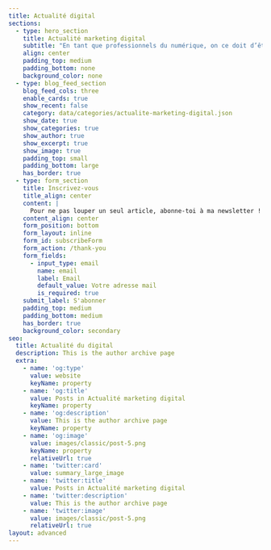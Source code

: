 ```yaml
---
title: Actualité digital
sections:
  - type: hero_section
    title: Actualité marketing digital
    subtitle: "En tant que professionnels du numérique, on ce doit d’être à jours sur\_ l'actualité du web : SEO, réseaux sociaux, marketing, \ngraphisme et nouveau langage de développement… Qu'importe votre domaine d'expertise, il est impératif de comprendre les missions de toutes les parties prenantes présente dans un projets digital. Je décrypte et partage pour vous toutes les informations utiles à votre quotidien. De plus, ma veille ratisse large ! Je ne me focalise pas uniquement sur les GAFAM, les solution innovante développé par les start-up vous sont également partagé. Disruptive, elle inspirent les acteurs déjà présent et font très souvent évoluer leur marcher.\_ Vous trouverez dans cette veille informationnelle, les nouveautés du numérique et les études vous permettant d’être à la pointe du référencement naturelle, des réseaux sociaux, du e-commerce, etc."
    align: center
    padding_top: medium
    padding_bottom: none
    background_color: none
  - type: blog_feed_section
    blog_feed_cols: three
    enable_cards: true
    show_recent: false
    category: data/categories/actualite-marketing-digital.json
    show_date: true
    show_categories: true
    show_author: true
    show_excerpt: true
    show_image: true
    padding_top: small
    padding_bottom: large
    has_border: true
  - type: form_section
    title: Inscrivez-vous
    title_align: center
    content: |
      Pour ne pas louper un seul article, abonne-toi à ma newsletter !
    content_align: center
    form_position: bottom
    form_layout: inline
    form_id: subscribeForm
    form_action: /thank-you
    form_fields:
      - input_type: email
        name: email
        label: Email
        default_value: Votre adresse mail
        is_required: true
    submit_label: S'abonner
    padding_top: medium
    padding_bottom: medium
    has_border: true
    background_color: secondary
seo:
  title: Actualité du digital
  description: This is the author archive page
  extra:
    - name: 'og:type'
      value: website
      keyName: property
    - name: 'og:title'
      value: Posts in Actualité marketing digital
      keyName: property
    - name: 'og:description'
      value: This is the author archive page
      keyName: property
    - name: 'og:image'
      value: images/classic/post-5.png
      keyName: property
      relativeUrl: true
    - name: 'twitter:card'
      value: summary_large_image
    - name: 'twitter:title'
      value: Posts in Actualité marketing digital
    - name: 'twitter:description'
      value: This is the author archive page
    - name: 'twitter:image'
      value: images/classic/post-5.png
      relativeUrl: true
layout: advanced
---
```

